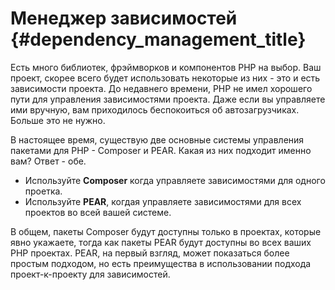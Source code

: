 # Менеджер зависимостей {#dependency_management_title}

Есть много библиотек, фрэймворков и компонентов PHP на выбор. Ваш проект, скорее всего будет использовать некоторые из них - это и есть зависимости проекта. До недавнего времени, PHP не имел хорошего пути для управления зависимостями проекта. Даже если вы управляете ими вручную, вам приходилось беспокоиться об автозагрузчиках. Больше это не нужно.

В настоящее время, существую две основные системы управления пакетами для PHP - Composer и PEAR. Какая из них подходит именно вам? Ответ - обе.

 * Используйте **Composer** когда управляете зависимостями для одного проетка.
 * Используйте **PEAR**, когдая управляете зависимостями для всех проектов во всей вашей системе.

В общем, пакеты Composer будут доступны только в проектах, которые явно укажаете, тогда как пакеты PEAR будут доступны во всех ваших PHP проектах. PEAR, на первый взгляд, может показаться более простым подходом, но есть преимущества в использовании подхода проект-к-проекту для зависимостей.
